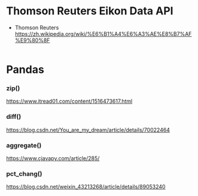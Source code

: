 # Thomson Reuters Eikon Data API
- Thomson Reuters https://zh.wikipedia.org/wiki/%E6%B1%A4%E6%A3%AE%E8%B7%AF%E9%80%8F
```

```

# Pandas
### zip()
https://www.itread01.com/content/1516473617.html
### diff()
https://blog.csdn.net/You_are_my_dream/article/details/70022464
### aggregate()
https://www.cjavapy.com/article/285/
### pct_chang()
https://blog.csdn.net/weixin_43213268/article/details/89053240
